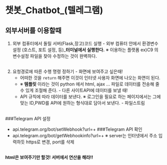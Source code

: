# 챗봇_Chatbot_(텔레그램)
## **외부서버를 이용할때**
  1. 외부 컴퓨터에서 돌릴 서버(Flask,장고)코드 실행
    - 외부 컴퓨터 안에서 환경변수 설정 (호스트, 포트 설정, 등)_**터미널에서 실행한다.**
    ※ 이용하는 플랫폼 ex)C9 의 변수설정 파일을 찾아 수정하는 것이 완벽하다.  
##
  2. 요청경로에 따른 수행 명령 정하기
    - 화면에 보여주고 싶은때!
      - 어떠한 것을 ```return``` 해주면 이것이 인터넷 사용자 화면에 나오는 화면이 된다.
      - ※ **템플릿** 이라는 것이 python 에서 html, ajax ... 파일로 데이터를 전송해 줄수 있게 조절해 준다.
    - 다른 사이트API에 데이터를 보낼 때!
      - API 규칙에 따라 데이터를 보낸다.
      ※ 로그인을 필요로 하는 페이지에서는 그에 맞는 ID,PWD를 API에 원하는 형식대로 담아서 보낸다.
    - 파일스트림  
##
###Telegram API 설정
- api.telegram.org/bot<token>/setWebhook?url=<server>+<token>
###Telegram API 확인
- api.telegram.org/bot<token>/getWebhookinfo?url=<server>+<token>
※ server는 인터넷에서 주소 입력하듯 https로 변경, port를 삭제  
##
**html은 보여주기만 할것! 서버에서 연산을 해라!!**  
##
